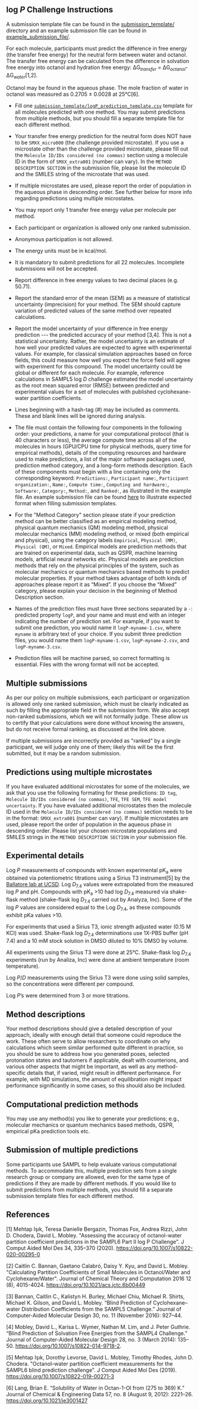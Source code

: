 ## log *P* Challenge Instructions

A submission template file can be found in the [submission_template/](submission_template/) directory and an example submission file can be found in [example_submission_file/](example_submission_file/).

For each molecule, participants must predict the difference in free energy (the transfer free energy) for the neutral form between water and octanol. The transfer free energy can be calculated from the difference in solvation free energy into octanol and hydration free energy: ΔG<sub>*transfer*</sub> = ΔG<sub>*octanol*</sub>-ΔG<sub>*water*</sub>[1,2].

Octanol may be found in the aqueous phase. The mole fraction of water in octanol was measured as 0.2705 ± 0.0028 at 25°C[6].

- Fill one [`submission_template/logP_prediction_template.csv`](submission_template/logP_prediction_template.csv) template for all molecules predicted with one method. You may submit predictions from multiple methods, but you should fill a separate template file for each different method.

- Your transfer free energy prediction for the neutral form does NOT have to be `SMXX_micro000` (the challenge provided microstate). If you use a microstate other than the challenge provided microstate, please fill out the `Molecule ID/IDs considered (no commas)` section using a molecule ID in the form of `SMXX_extra001` (number can vary). In the `METHOD DESCRIPTION SECTION` in the submission file, please list the molecule ID and the SMILES string of the microstate that was used.

- If multiple microstates are used, please report the order of population in the aqueous phase in descending order. See further below for more info regarding predictions using multiple microstates.

- You may report only 1 transfer free energy value per molecule per method.

- Each participant or organization is allowed only one ranked submission.

- Anonymous participation is not allowed.

- The energy units must be in kcal/mol.

- It is mandatory to submit predictions for all 22 molecules. Incomplete submissions will not be accepted.

- Report difference in free energy values to two decimal places (e.g. 50.71).

- Report the standard error of the mean (SEM) as a measure of statistical uncertainty (imprecision) for your method. The SEM should capture variation of predicted values of the same method over repeated calculations.

- Report the model uncertainty of your difference in free energy prediction --- the predicted accuracy of your method [3,4]. This is not a statistical uncertainty. Rather, the model uncertainty is an estimate of how well your predicted values are expected to agree with experimental values. For example, for classical simulation approaches based on force fields, this could measure how well you expect the force field will agree with experiment for this compound. The model uncertainty could be global or different for each molecule. For example, reference calculations in SAMPL5 log *D* challenge estimated the model uncertainty as the root mean squared error (RMSE) between predicted and experimental values for a set of molecules with published cyclohexane-water partition coefficients.

- Lines beginning with a hash-tag (#) may be included as comments. These and blank lines will be ignored during analysis.

- The file must contain the following four components in the following order: your predictions, a name for your computational protocol (that is 40 characters or less), the average compute time across all of the molecules in hours (GPU/CPU time for physical methods, query time for empirical methods), details of the computing resources and hardware used to make predictions, a list of the major software packages used, prediction method category, and a long-form methods description. Each of these components must begin with a line containing only the corresponding keyword: `Predictions:`, `Participant name:`, `Participant organization:`, `Name:`, `Compute time:`, `Computing and hardware:`, `Software:`, `Category:`, `Method:`, and `Ranked:`, as illustrated in the example file. An example submission file can be found [here](example_submission_file/logP-DanielleBergazinExampleFile-1.csv) to illustrate expected format when filling submission templates.

- For the "Method Category" section please state if your prediction method can be better classified as an empirical modeling method, physical quantum mechanics (QM) modeling method, physical molecular mechanics (MM) modeling method, or mixed (both empirical and physical), using the category labels `Empirical`, `Physical (MM)`, `Physical (QM)`, or `Mixed`. Empirical models are prediction methods that are trained on experimental data, such as QSPR, machine learning models, artificial neural networks etc. Physical models are prediction methods that rely on the physical principles of the system, such as molecular mechanics or quantum mechanics based methods to predict molecular properties. If your method takes advantage of both kinds of approaches please report it as “Mixed”. If you choose the “Mixed” category, please explain your decision in the beginning of Method Description section.

- Names of the prediction files must have three sections separated by a `-`: predicted property `logP`, and your name and must end with an integer indicating the number of prediction set. For example, if you want to submit one prediction, you would name it `logP-myname-1.csv`, where `myname` is arbitrary text of your choice. If you submit three prediction files, you would name them `logP-myname-1.csv`, `logP-myname-2.csv`, and `logP-myname-3.csv`.

- Prediction files will be machine parsed, so correct formatting is essential. Files with the wrong format will not be accepted.

## Multiple submissions
As per our policy on multiple submissions, each participant or organization is allowed only one ranked submission, which must be clearly indicated as such by filling the appropriate field in the submission form. We also accept non-ranked submissions, which we will not formally judge. These allow us to certify that your calculations were done without knowing the answers, but do not receive formal ranking, as discussed at the link above.

If multiple submissions are incorrectly provided as "ranked" by a single participant, we will judge only one of them; likely this will be the first submitted, but it may be a random submission.

## Predictions using multiple microstates
If you have evaluated additional microstates for some of the molecules, we ask that you use the following formating for these predictions:
`ID tag`, `Molecule ID/IDs considered (no commas)`, `TFE`, `TFE SEM`, `TFE model uncertainty`. If you have evaluated additional microstates then the molecule ID used in the `Molecule ID/IDs considered (no commas)` section needs to be in the format: `SMXX_extra001` (number can vary). If multiple microstates are used, please report the order of population in the aqueous phase in descending order. Please list your chosen microstate populations and SMILES strings in the `METHOD DESCRIPTION SECTION` in your submission file.

## Experimental details
Log *P* measurements of compounds with known experimental pK<sub>a</sub> were obtained via potentiometric titrations using a Sirius T3 instrument[5] by the [Ballatore lab at UCSD](https://pharmacy.ucsd.edu/faculty/ballatore). Log *D*<sub>7.4</sub> values were extrapolated from the measured log *P* and pH. Compounds with pK<sub>a</sub> >10 had log *D*<sub>7.4</sub> measured via shake-flask method (shake-flask log *D*<sub>7.4</sub> carried out by Analyza, Inc). Some of the log *P* values are considered equal to the Log *D*<sub>7.4</sub>, as these compounds exhibit pKa values >10.

For experiments that used a Sirius T3, ionic strength adjusted water (0.15 M KCI) was used. Shake-flask log *D*<sub>7.4</sub> determinations use 1X-PBS buffer (pH 7.4) and a 10 mM stock solution in DMSO diluted to 10% DMSO by volume.

All experiments using the Sirius T3 were done at 25°C. Shake-flask log *D*<sub>7.4</sub> experiments (run by Analiza, Inc) were done at ambient temperature (room temperature).

Log *P*/*D* measurements using the Sirius T3 were done using solid samples, so the concentrations were different per compound.  

Log *P*’s were determined from 3 or more titrations.

## Method descriptions
Your method descriptions should give a detailed description of your approach, ideally with enough detail that someone could reproduce the work. These often serve to allow researchers to coordinate on why calculations which seem similar performed quite different in practice, so you should be sure to address how you generated poses, selected protonation states and tautomers if applicable, dealt with counterions, and various other aspects that might be important, as well as any method-specific details that, if varied, might result in different performance. For example, with MD simulations, the amount of equilibration might impact performance significantly in some cases, so this should also be included.

## Computational prediction methods
You may use any method(s) you like to generate your predictions; e.g., molecular mechanics or quantum mechanics based methods, QSPR, empirical pKa prediction tools etc.

## Submission of multiple predictions
Some participants use SAMPL to help evaluate various computational methods. To accommodate this, multiple prediction sets from a single research group or company are allowed, even for the same type of predictions if they are made by different methods. If you would like to submit predictions from multiple methods, you should fill a separate submission template files for each different method.


## References
[1] Mehtap Işık, Teresa Danielle Bergazin, Thomas Fox, Andrea Rizzi, John D. Chodera, David L. Mobley. "Assessing the accuracy of octanol-water partition coefficient predictions in the SAMPL6 Part II log P Challenge". J Comput Aided Mol Des 34, 335–370 (2020). https://doi.org/10.1007/s10822-020-00295-0

[2] Caitlin C. Bannan, Gaetano Calabró, Daisy Y. Kyu, and David L. Mobley. "Calculating Partition Coefficients of Small Molecules in Octanol/Water and Cyclohexane/Water". Journal of Chemical Theory and Computation 2016 12 (8), 4015-4024. https://doi.org/10.1021/acs.jctc.6b00449

[3] Bannan, Caitlin C., Kalistyn H. Burley, Michael Chiu, Michael R. Shirts, Michael K. Gilson, and David L. Mobley. “Blind Prediction of Cyclohexane–water Distribution Coefficients from the SAMPL5 Challenge.” Journal of Computer-Aided Molecular Design 30, no. 11 (November 2016): 927–44.

[4] Mobley, David L., Karisa L. Wymer, Nathan M. Lim, and J. Peter Guthrie. “Blind Prediction of Solvation Free Energies from the SAMPL4 Challenge.” Journal of Computer-Aided Molecular Design 28, no. 3 (March 2014): 135–50. https://doi.org/10.1007/s10822-014-9718-2.

[5] Mehtap Işık, Dorothy Levorse, David L. Mobley, Timothy Rhodes, John D. Chodera. "Octanol–water partition coefficient measurements for the SAMPL6 blind prediction challenge". J Comput Aided Mol Des (2019). https://doi.org/10.1007/s10822-019-00271-3

[6] Lang, Brian E. “Solubility of Water in Octan-1-Ol from (275 to 369) K.” Journal of Chemical & Engineering Data 57, no. 8 (August 9, 2012): 2221–26. https://doi.org/10.1021/je3001427
